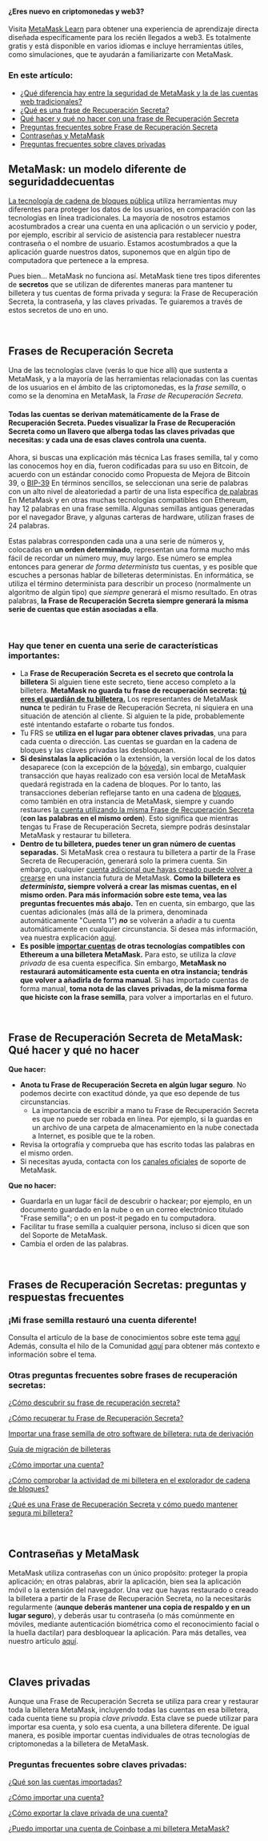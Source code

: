 
#### ¿Eres nuevo en criptomonedas y web3?


Visita [MetaMask Learn](https://learn.metamask.io/) para obtener una experiencia de aprendizaje directa diseñada específicamente para los recién llegados a web3. Es totalmente gratis y está disponible en varios idiomas e incluye herramientas útiles, como simulaciones, que te ayudarán a familiarizarte con MetaMask.



### En este artículo:


* [¿Qué diferencia hay entre la seguridad de MetaMask y la de las cuentas web tradicionales?](#h_01FYVAXCSH95CQ08Q0P2VJA5HV)
* [¿Qué es una frase de Recuperación Secreta?](#h_01FYVAXJQT914HCHEYFPNMEJEA)
* [Qué hacer y qué no hacer con una frase de Recuperación Secreta](#h_01FYVAXSE5C9E4YBCSWT2F2RBQ)
* [Preguntas frecuentes sobre Frase de Recuperación Secreta](#h_01FYVAXZYWJENFWG9K9CJTQFK7)
* [Contraseñas y MetaMask](#h_01FYVAY5K22PX6926537V8B4SX)
* [Preguntas frecuentes sobre claves privadas](#h_01FYVAYH3ZZ8VW8BPDDADWRC8E)




**MetaMask: un modelo diferente de seguridad**de**cuentas**
------------------------------------------------------------


[La tecnología de cadena de bloques pública](https://metamask.zendesk.com/hc/en-us/articles/360015489611) utiliza herramientas muy diferentes para proteger los datos de los usuarios, en comparación con las tecnologías en línea tradicionales. La mayoría de nosotros estamos acostumbrados a crear una cuenta en una aplicación o un servicio y poder, por ejemplo, escribir al servicio de asistencia para restablecer nuestra contraseña o el nombre de usuario. Estamos acostumbrados a que la aplicación guarde nuestros datos, suponemos que en algún tipo de computadora que pertenece a la empresa.


Pues bien... MetaMask no funciona así. MetaMask tiene tres tipos diferentes de **secretos** que se utilizan de diferentes maneras para mantener tu billetera y tus cuentas de forma privada y segura: la Frase de Recuperación Secreta, la contraseña, y las claves privadas. Te guiaremos a través de estos secretos de uno en uno.


 


**Frases de Recuperación Secreta**
----------------------------------


Una de las tecnologías clave (verás lo que hice allí) que sustenta a MetaMask, y a la mayoría de las herramientas relacionadas con las cuentas de los usuarios en el ámbito de las criptomonedas, es la *frase semilla*, o como se la denomina en MetaMask, la *Frase de Recuperación Secreta*.


#### **Todas las cuentas se derivan matemáticamente de la Frase de Recuperación Secreta. Puedes visualizar la Frase de Recuperación Secreta como un llavero que alberga todas las claves privadas que necesitas: y cada una de esas claves controla una cuenta.**


Ahora, si buscas una explicación más técnica Las frases semilla, tal y como las conocemos hoy en día, fueron codificadas para su uso en Bitcoin, de acuerdo con un estándar conocido como Propuesta de Mejora de Bitcoin 39, o [BIP-39](https://en.bitcoin.it/wiki/BIP_0039) En términos sencillos, se seleccionan una serie de palabras con un alto nivel de aleatoriedad a partir de una lista específica [de palabras](https://github.com/bitcoin/bips/blob/master/bip-0039/english.txt) En MetaMask y en otras muchas tecnologías compatibles con Ethereum, hay 12 palabras en una frase semilla. Algunas semillas antiguas generadas por el navegador Brave, y algunas carteras de hardware, utilizan frases de 24 palabras.


Estas palabras corresponden cada una a una serie de números y, colocadas en **un orden determinado**, representan una forma mucho más fácil de recordar un número muy, muy largo. Ese número se emplea entonces para generar *de forma determinista* tus cuentas, y es posible que escuches a personas hablar de billeteras deterministas. En informática, se utiliza el término determinista para describir un proceso (normalmente un algoritmo de algún tipo) que *siempre* generará el mismo resultado. En otras palabras, **la Frase de Recuperación Secreta siempre generará la misma serie de cuentas que están asociadas a ella**.


 


### Hay que tener en cuenta una serie de características importantes:


* La **Frase de Recuperación Secreta es el secreto que controla la billetera** Si alguien tiene este secreto, tiene acceso completo a la billetera. **MetaMask no guarda tu frase de recuperación secreta:** **[tú eres el guardián de tu billetera.](https://metamask.zendesk.com/hc/en-us/articles/360059952212)** Los representantes de MetaMask **nunca** te pedirán tu Frase de Recuperación Secreta, ni siquiera en una situación de atención al cliente. Si alguien te la pide, probablemente esté intentando estafarte o robarte tus fondos.
* Tu FRS se **utiliza en el lugar para obtener claves privadas**, una para cada cuenta o dirección. Las cuentas se guardan en la cadena de bloques y las claves privadas las desbloquean.
* **Si desinstalas la aplicación** o la extensión, la versión local de los datos desaparece (con la excepción de la [bóveda](https://metamask.zendesk.com/hc/en-us/articles/360018766351)), sin embargo, cualquier transacción que hayas realizado con esa versión local de MetaMask quedará registrada en la cadena de bloques. Por lo tanto, las transacciones deberían reflejarse tanto en una cadena de [bloques](https://metamask.zendesk.com/hc/en-us/articles/360057536611), como también en otra instancia de MetaMask, siempre y cuando restaures [la cuenta utilizando la misma Frase de Recuperación Secreta](https://metamask.zendesk.com/hc/en-us/articles/360015289612) (**con las palabras en el mismo orden**). Esto significa que mientras tengas tu Frase de Recuperación Secreta, siempre podrás desinstalar MetaMask y restaurar tu billetera.
* **Dentro de tu billetera, puedes tener un gran número de cuentas separadas.** Si MetaMask crea o restaura tu billetera a partir de la Frase Secreta de Recuperación, generará solo la primera cuenta. Sin embargo, cualquier [cuenta adicional que hayas creado puede volver a crearse](https://metamask.zendesk.com/hc/en-us/articles/360015489271) en una instancia futura de MetaMask. **Como la billetera es *determinista*, siempre volverá a crear las mismas cuentas, en el mismo orden. Para más información sobre este tema, vea las preguntas frecuentes más abajo.** Ten en cuenta, sin embargo, que las cuentas adicionales (más allá de la primera, denominada automáticamente "Cuenta 1") ***no*** se volverán a añadir a tu cuenta automáticamente en cualquier circunstancia. Si desea más información, vea nuestra explicación [aquí](https://metamask.zendesk.com/hc/en-us/articles/360015489271-How-to-add-missing-accounts-after-restoring-with-Secret-Recovery-Phrase#:~:text=If%20you%20have,automatically%20re%2Dadded.).
* **Es posible [importar cuentas](https://metamask.zendesk.com/hc/en-us/articles/360015489331) de otras tecnologías compatibles con Ethereum a una billetera MetaMask.** Para esto, se utiliza la *clave privada* de esa cuenta específica. Sin embargo, **MetaMask no restaurará automáticamente esta cuenta en otra instancia; tendrás que volver a añadirla de forma manual**. Si has importado cuentas de forma manual, **toma nota de las claves privadas, de la misma forma que hiciste con la frase semilla**, para volver a importarlas en el futuro.


 


**Frase de Recuperación Secreta de MetaMask: Qué hacer y qué no hacer**
-----------------------------------------------------------------------




**Que hacer:**

* **Anota tu Frase de Recuperación Secreta en algún lugar seguro**. No podemos decirte con exactitud dónde, ya que eso depende de tus circunstancias.
	+ La importancia de escribir a mano tu Frase de Recuperación Secreta es que no puede ser robada en línea. Por ejemplo, si la guardas en un archivo de una carpeta de almacenamiento en la nube conectada a Internet, es posible que te la roben.
* Revisa la ortografía y comprueba que has escrito todas las palabras en el mismo orden.
* Si necesitas ayuda, contacta con los [canales oficiales](https://metamask.zendesk.com/hc/en-us/articles/360058230211) de soporte de MetaMask.





**Que no hacer:**

* Guardarla en un lugar fácil de descubrir o hackear; por ejemplo, en un documento guardado en la nube o en un correo electrónico titulado "Frase semilla"; o en un post-it pegado en tu computadora.
* Facilitar tu frase semilla a cualquier persona, incluso si dicen que son del Soporte de MetaMask.
* Cambia el orden de las palabras.





 


**Frases de Recuperación Secretas: preguntas y respuestas frecuentes**
----------------------------------------------------------------------


### ¡Mi frase semilla restauró una cuenta diferente!


Consulta el artículo de la base de conocimientos sobre este tema [aquí](https://metamask.zendesk.com/hc/en-us/articles/360058120992) Además, consulta el hilo de la Comunidad [aquí](https://community.metamask.io/t/restored-metamask-no-coins-are-showing/878/107?u=jacob.cantele) para obtener más contexto e información sobre el tema.


### Otras preguntas frecuentes sobre frases de recuperación secretas:


[¿Cómo descubrir su frase de recuperación secreta?](https://metamask.zendesk.com/hc/en-us/articles/360015290032)


[¿Cómo recuperar tu Frase de Recuperación Secreta?](https://metamask.zendesk.com/hc/en-us/articles/360018766351)


[Importar una frase semilla de otro software de billetera: ruta de derivación](https://metamask.zendesk.com/hc/en-us/articles/360060331752)


[Guía de migración de billeteras](https://metamask.zendesk.com/hc/en-us/articles/4867408571803)


[¿Cómo importar una cuenta?](https://metamask.zendesk.com/hc/en-us/articles/360015489331)


[¿Cómo comprobar la actividad de mi billetera en el explorador de cadena de bloques?](https://metamask.zendesk.com/hc/en-us/articles/360057536611)


[¿Qué es una Frase de Recuperación Secreta y cómo puedo mantener segura mi billetera?](https://metamask.zendesk.com/hc/en-us/articles/360060826432)


 


**Contraseñas y MetaMask**
--------------------------


MetaMask utiliza contraseñas con un único propósito: proteger la propia aplicación; en otras palabras, abrir la aplicación, bien sea la aplicación móvil o la extensión del navegador. Una vez que hayas restaurado o creado la billetera a partir de la Frase de Recuperación Secreta, no la necesitarás regularmente (**aunque deberás mantener una copia de respaldo y en un lugar seguro**), y deberás usar tu contraseña (o más comúnmente en móviles, mediante autenticación biométrica como el reconocimiento facial o la huella dactilar) para desbloquear la aplicación. Para más detalles, vea nuestro artículo [aquí](https://metamask.zendesk.com/hc/en-us/articles/4405451730331).


 


**Claves privadas**
-------------------


Aunque una Frase de Recuperación Secreta se utiliza para crear y restaurar toda la billetera MetaMask, incluyendo todas las cuentas en esa billetera, cada cuenta tiene su propia *clave privada*. Esta clave se puede utilizar para importar esa cuenta, y solo esa cuenta, a una billetera diferente. De igual manera, es posible importar cuentas individuales de otras tecnologías de criptomonedas a la billetera de MetaMask.


### Preguntas frecuentes sobre claves privadas:


[¿Qué son las cuentas importadas?](https://metamask.zendesk.com/hc/en-us/articles/360015289932)


[¿Cómo importar una cuenta?](https://metamask.zendesk.com/hc/en-us/articles/360015489331)


[¿Cómo exportar la clave privada de una cuenta?](https://metamask.zendesk.com/hc/en-us/articles/360015289632)


[¿Puedo importar una cuenta de Coinbase a mi billetera MetaMask?](https://metamask.zendesk.com/hc/en-us/articles/360058485292)

